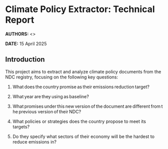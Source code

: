 # Climate Policy Extractor: Technical Report

**AUTHORS:** <>

**DATE:** 15 April 2025

## Introduction
This project aims to extract and analyze climate policy documents from the NDC registry, focusing on the following key questions:

1. What does the country promise as their emissions reduction target?

2. What year are they using as baseline?

3.  What promises under this new version of the document are different from the previous version of their NDC?

4. What policies or strategies does the country propose to meet its targets?

5. Do they specify what sectors of their economy will be the hardest to reduce emissions in?